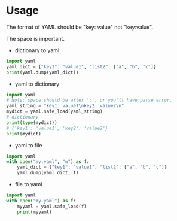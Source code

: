 # Usage

The format of YAML should be "key: value" not "key:value".

The space is important.

* dictionary to yaml

```py
import yaml
yaml_dict = {"key1": "value1", "list2": ["a", "b", "c"]}
print(yaml.dump(yaml_dict))
```

* yaml to dictionary

```py
import yaml
# Note: space should be after ':', or you'll have parse error.
yaml_string = "key1: value1\nkey2: value2\n"
mydict = yaml.safe_load(yaml_string)
# dictionary
print(type(mydict))
# {'key1': 'value1', 'key2': 'value2'}
print(mydict)
```

* yaml to file

```py
import yaml
with open("my.yaml", "w") as f:
    yaml_dict = {"key1": "value1", "list2": ["a", "b", "c"]}
    yaml.dump(yaml_dict, f)
```

* file to yaml

```py
import yaml
with open("my.yaml") as f:
    myyaml = yaml.safe_load(f)
    print(myyaml)
```
